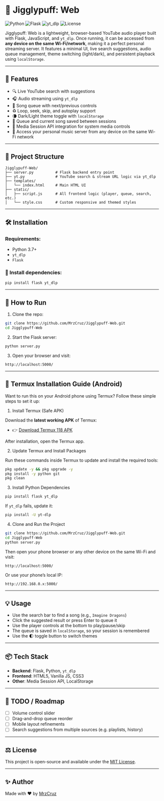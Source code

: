 # 🎵 Jigglypuff: Web

![Python](https://img.shields.io/badge/Python-3.7%2B-blue?logo=python)
![Flask](https://img.shields.io/badge/Backend-Flask-lightgrey?logo=flask)
![yt_dlp](https://img.shields.io/badge/YouTube-yt__dlp-red?logo=youtube)
![License](https://img.shields.io/badge/License-MIT-green)

Jigglypuff: Web is a lightweight, browser-based YouTube audio player built with Flask, JavaScript, and `yt_dlp`.
Once running, it can be accessed from **any device on the same Wi-Fi/network**, making it a perfect personal streaming server.
It features a minimal UI, live search suggestions, audio queue management, theme switching (light/dark), and persistent playback using `localStorage`.

---

## 🚀 Features

- 🔍 Live YouTube search with suggestions
- 🎧 Audio streaming using `yt_dlp`
- 📜 Song queue with next/previous controls
- ♻️ Loop, seek, skip, and autoplay support
- 🌘 Dark/Light theme toggle with `localStorage`
- 💾 Queue and current song saved between sessions
- 🧠 Media Session API integration for system media controls
- 📡 Access your personal music server from any device on the same Wi-Fi network

---

## 📁 Project Structure

```
Jigglypuff-Web/
├── server.py          # Flask backend entry point
├── yt.py              # YouTube search & stream URL logic via yt_dlp
├── templates/
│   └── index.html     # Main HTML UI
├── static/
│   ├── script.js      # All frontend logic (player, queue, search, etc.)
│   └── style.css      # Custom responsive and themed styles
```

---

## 🛠️ Installation

### Requirements:
- Python 3.7+
- `yt_dlp`
- `Flask`

### 🔧 Install dependencies:

```bash
pip install flask yt_dlp
```

---

## 🧪 How to Run

1. Clone the repo:
```bash
git clone https://github.com/MrzCruz/Jigglypuff-Web.git
cd Jigglypuff-Web
```

2. Start the Flask server:
```bash
python server.py
```

3. Open your browser and visit:
```
http://localhost:5000/
```

---

## 📱 Termux Installation Guide (Android)

Want to run this on your Android phone using Termux? Follow these simple steps to set it up:

1. Install Termux (Safe APK)

Download the **latest working APK** of Termux:
- 👉 [Download Termux 118 APK](https://github.com/AndronixApp/termux-releases/blob/main/Releases/Termux_118/com.termux_118.apk?raw=true)

After installation, open the Termux app.

2. Update Termux and Install Packages

Run these commands inside Termux to update and install the required tools:

```bash
pkg update -y && pkg upgrade -y
pkg install -y python git
pkg clean
```

3. Install Python Dependencies

```bash
pip install flask yt_dlp
```

If `yt_dlp` fails, update it:
```bash
pip install -U yt-dlp
```

4. Clone and Run the Project

```bash
git clone https://github.com/MrzCruz/Jigglypuff-Web.git
cd Jigglypuff-Web
python server.py
```

Then open your phone browser or any other device on the same Wi-Fi and visit:

```
http://localhost:5000/
```

Or use your phone’s local IP:
```
http://192.168.0.x:5000/
```

---

## 💡 Usage

- Use the search bar to find a song (e.g., `Imagine Dragons`)
- Click the suggested result or press Enter to queue it
- Use the player controls at the bottom to play/pause/skip
- The queue is saved in `localStorage`, so your session is remembered
- Use the 🌓 toggle button to switch themes

---

## 📦 Tech Stack

- **Backend**: Flask, Python, `yt_dlp`
- **Frontend**: HTML5, Vanilla JS, CSS3
- **Other**: Media Session API, LocalStorage

---

## 📌 TODO / Roadmap

- [ ] Volume control slider
- [ ] Drag-and-drop queue reorder
- [ ] Mobile layout refinements
- [ ] Search suggestions from multiple sources (e.g. playlists, history)

---

## ⚖️ License

This project is open-source and available under the [MIT License](LICENSE).

---

## ✨ Author

Made with ❤️ by [MrzCruz](https://github.com/MrzCruz)
